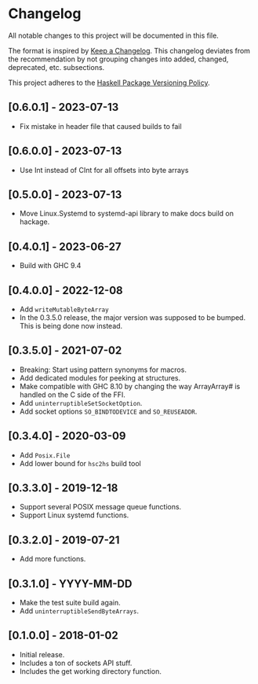 # Changelog
All notable changes to this project will be documented in this file.

The format is inspired by [Keep a Changelog](http://keepachangelog.com/en/1.0.0/).
This changelog deviates from the recommendation by not grouping changes into
added, changed, deprecated, etc. subsections.

This project adheres to the [Haskell Package Versioning Policy](https://pvp.haskell.org/).

## [0.6.0.1] - 2023-07-13

- Fix mistake in header file that caused builds to fail

## [0.6.0.0] - 2023-07-13

- Use Int instead of CInt for all offsets into byte arrays

## [0.5.0.0] - 2023-07-13

- Move Linux.Systemd to systemd-api library to make docs build on hackage.

## [0.4.0.1] - 2023-06-27

- Build with GHC 9.4

## [0.4.0.0] - 2022-12-08

- Add `writeMutableByteArray`
- In the 0.3.5.0 release, the major version was supposed to be bumped.
  This is being done now instead.

## [0.3.5.0] - 2021-07-02

- Breaking: Start using pattern synonyms for macros.
- Add dedicated modules for peeking at structures.
- Make compatible with GHC 8.10 by changing the way ArrayArray# is handled
  on the C side of the FFI.
- Add `uninterruptibleSetSocketOption`.
- Add socket options `SO_BINDTODEVICE` and `SO_REUSEADDR`.

## [0.3.4.0] - 2020-03-09

- Add `Posix.File`
- Add lower bound for `hsc2hs` build tool

## [0.3.3.0] - 2019-12-18

- Support several POSIX message queue functions.
- Support Linux systemd functions.

## [0.3.2.0] - 2019-07-21

- Add more functions.

## [0.3.1.0] - YYYY-MM-DD

- Make the test suite build again.
- Add `uninterruptibleSendByteArrays`.

## [0.1.0.0] - 2018-01-02
- Initial release.
- Includes a ton of sockets API stuff.
- Includes the get working directory function.
